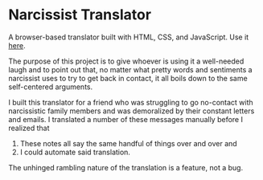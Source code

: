 # Narcissist Translator

A browser-based translator built with HTML, CSS, and JavaScript. Use it [here](https://k-eversole.github.io/narcissist-translator/).

The purpose of this project is to give whoever is using it a well-needed laugh and to point out that, no matter what pretty words and sentiments a narcissist uses to try to get back in contact, it all boils down to the same self-centered arguments.

I built this translator for a friend who was struggling to go no-contact with narcissistic family members and was demoralized by their constant letters and emails. I translated a number of these messages manually before I realized that
1. These notes all say the same handful of things over and over and
2. I could automate said translation.

The unhinged rambling nature of the translation is a feature, not a bug.

